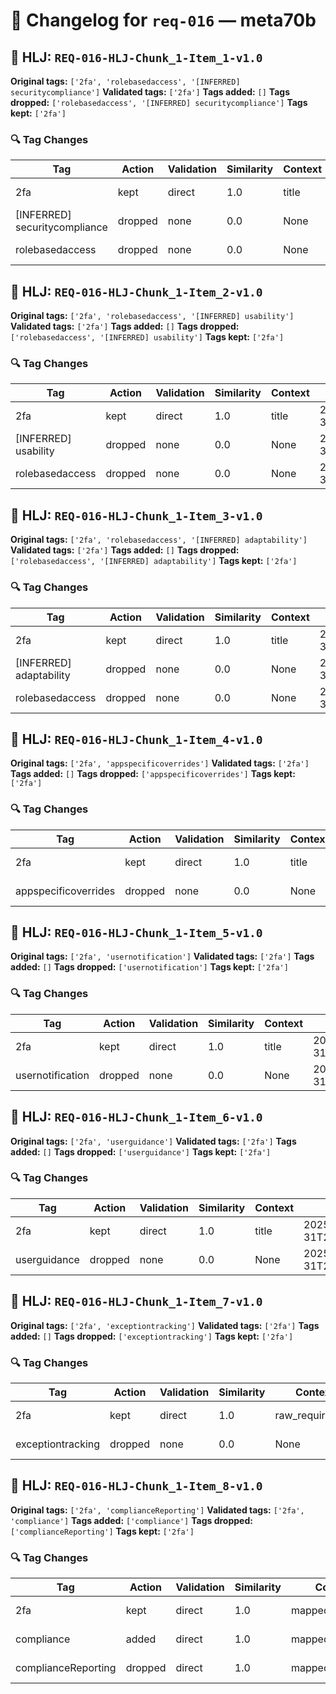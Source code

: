 # 📝 Changelog for `req-016` — **meta70b**

## 🔹 HLJ: `REQ-016-HLJ-Chunk_1-Item_1-v1.0`

**Original tags:** `['2fa', 'rolebasedaccess', '[INFERRED] securitycompliance']`
**Validated tags:** `['2fa']`
**Tags added:** `[]`
**Tags dropped:** `['rolebasedaccess', '[INFERRED] securitycompliance']`
**Tags kept:** `['2fa']`

### 🔍 Tag Changes
| Tag | Action   | Validation | Similarity | Context           | Timestamp               |
|-----|----------|------------|------------|-------------------|-------------------------|
| 2fa | kept | direct | 1.0 | title | 2025-05-31T23:58:13.904680Z |
| [INFERRED] securitycompliance | dropped | none | 0.0 | None | 2025-05-31T23:58:14.160850Z |
| rolebasedaccess | dropped | none | 0.0 | None | 2025-05-31T23:58:14.033194Z |

## 🔹 HLJ: `REQ-016-HLJ-Chunk_1-Item_2-v1.0`

**Original tags:** `['2fa', 'rolebasedaccess', '[INFERRED] usability']`
**Validated tags:** `['2fa']`
**Tags added:** `[]`
**Tags dropped:** `['rolebasedaccess', '[INFERRED] usability']`
**Tags kept:** `['2fa']`

### 🔍 Tag Changes
| Tag | Action   | Validation | Similarity | Context           | Timestamp               |
|-----|----------|------------|------------|-------------------|-------------------------|
| 2fa | kept | direct | 1.0 | title | 2025-05-31T23:58:14.164603Z |
| [INFERRED] usability | dropped | none | 0.0 | None | 2025-05-31T23:58:14.417030Z |
| rolebasedaccess | dropped | none | 0.0 | None | 2025-05-31T23:58:14.289768Z |

## 🔹 HLJ: `REQ-016-HLJ-Chunk_1-Item_3-v1.0`

**Original tags:** `['2fa', 'rolebasedaccess', '[INFERRED] adaptability']`
**Validated tags:** `['2fa']`
**Tags added:** `[]`
**Tags dropped:** `['rolebasedaccess', '[INFERRED] adaptability']`
**Tags kept:** `['2fa']`

### 🔍 Tag Changes
| Tag | Action   | Validation | Similarity | Context           | Timestamp               |
|-----|----------|------------|------------|-------------------|-------------------------|
| 2fa | kept | direct | 1.0 | title | 2025-05-31T23:58:14.421449Z |
| [INFERRED] adaptability | dropped | none | 0.0 | None | 2025-05-31T23:58:14.678614Z |
| rolebasedaccess | dropped | none | 0.0 | None | 2025-05-31T23:58:14.546560Z |

## 🔹 HLJ: `REQ-016-HLJ-Chunk_1-Item_4-v1.0`

**Original tags:** `['2fa', 'appspecificoverrides']`
**Validated tags:** `['2fa']`
**Tags added:** `[]`
**Tags dropped:** `['appspecificoverrides']`
**Tags kept:** `['2fa']`

### 🔍 Tag Changes
| Tag | Action   | Validation | Similarity | Context           | Timestamp               |
|-----|----------|------------|------------|-------------------|-------------------------|
| 2fa | kept | direct | 1.0 | title | 2025-05-31T23:58:14.682391Z |
| appspecificoverrides | dropped | none | 0.0 | None | 2025-05-31T23:58:14.809346Z |

## 🔹 HLJ: `REQ-016-HLJ-Chunk_1-Item_5-v1.0`

**Original tags:** `['2fa', 'usernotification']`
**Validated tags:** `['2fa']`
**Tags added:** `[]`
**Tags dropped:** `['usernotification']`
**Tags kept:** `['2fa']`

### 🔍 Tag Changes
| Tag | Action   | Validation | Similarity | Context           | Timestamp               |
|-----|----------|------------|------------|-------------------|-------------------------|
| 2fa | kept | direct | 1.0 | title | 2025-05-31T23:58:14.813110Z |
| usernotification | dropped | none | 0.0 | None | 2025-05-31T23:58:14.938542Z |

## 🔹 HLJ: `REQ-016-HLJ-Chunk_1-Item_6-v1.0`

**Original tags:** `['2fa', 'userguidance']`
**Validated tags:** `['2fa']`
**Tags added:** `[]`
**Tags dropped:** `['userguidance']`
**Tags kept:** `['2fa']`

### 🔍 Tag Changes
| Tag | Action   | Validation | Similarity | Context           | Timestamp               |
|-----|----------|------------|------------|-------------------|-------------------------|
| 2fa | kept | direct | 1.0 | title | 2025-05-31T23:58:14.942191Z |
| userguidance | dropped | none | 0.0 | None | 2025-05-31T23:58:15.069911Z |

## 🔹 HLJ: `REQ-016-HLJ-Chunk_1-Item_7-v1.0`

**Original tags:** `['2fa', 'exceptiontracking']`
**Validated tags:** `['2fa']`
**Tags added:** `[]`
**Tags dropped:** `['exceptiontracking']`
**Tags kept:** `['2fa']`

### 🔍 Tag Changes
| Tag | Action   | Validation | Similarity | Context           | Timestamp               |
|-----|----------|------------|------------|-------------------|-------------------------|
| 2fa | kept | direct | 1.0 | raw_requirement | 2025-05-31T23:58:15.131653Z |
| exceptiontracking | dropped | none | 0.0 | None | 2025-05-31T23:58:15.270568Z |

## 🔹 HLJ: `REQ-016-HLJ-Chunk_1-Item_8-v1.0`

**Original tags:** `['2fa', 'complianceReporting']`
**Validated tags:** `['2fa', 'compliance']`
**Tags added:** `['compliance']`
**Tags dropped:** `['complianceReporting']`
**Tags kept:** `['2fa']`

### 🔍 Tag Changes
| Tag | Action   | Validation | Similarity | Context           | Timestamp               |
|-----|----------|------------|------------|-------------------|-------------------------|
| 2fa | kept | direct | 1.0 | mapped_concepts | 2025-05-31T23:58:15.286703Z |
| compliance | added | direct | 1.0 | mapped_concepts | 2025-05-31T23:58:15.300654Z |
| complianceReporting | dropped | direct | 1.0 | mapped_concepts | 2025-05-31T23:58:15.300654Z |
